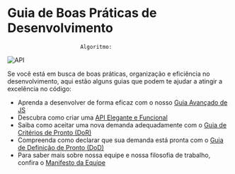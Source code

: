 # Guia de Boas Práticas de Desenvolvimento

                           Algoritmo:

![API](../images/codigo-limpo.jpg)

Se você está em busca de boas práticas, organização e eficiência no desenvolvimento, aqui estão alguns guias que podem te ajudar a atingir a excelência no código:

- Aprenda a desenvolver de forma eficaz com o nosso [Guia Avançado de JS](JS_GUIDE.md)
- Descubra como criar uma [API Elegante e Funcional](API_CHARMOSA.md)
- Saiba como aceitar uma nova demanda adequadamente com o [Guia de Critérios de Pronto (DoR)](DoR.md)
- Compreenda como declarar que sua demanda está pronta com o [Guia de Definição de Pronto (DoD)](DoD.md)
- Para saber mais sobre nossa equipe e nossa filosofia de trabalho, confira o [Manifesto da Equipe](TEAM_MANIFESTO.md)


